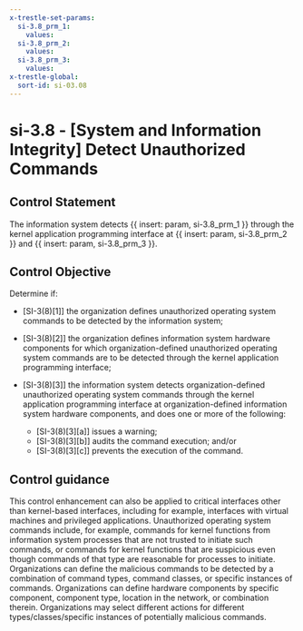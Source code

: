 ```yaml
---
x-trestle-set-params:
  si-3.8_prm_1:
    values:
  si-3.8_prm_2:
    values:
  si-3.8_prm_3:
    values:
x-trestle-global:
  sort-id: si-03.08
---
```


# si-3.8 - \[System and Information Integrity\] Detect Unauthorized Commands

## Control Statement

The information system detects {{ insert: param, si-3.8_prm_1 }} through the kernel application programming interface at {{ insert: param, si-3.8_prm_2 }} and {{ insert: param, si-3.8_prm_3 }}.

## Control Objective

Determine if:

- \[SI-3(8)[1]\] the organization defines unauthorized operating system commands to be detected by the information system;

- \[SI-3(8)[2]\] the organization defines information system hardware components for which organization-defined unauthorized operating system commands are to be detected through the kernel application programming interface;

- \[SI-3(8)[3]\] the information system detects organization-defined unauthorized operating system commands through the kernel application programming interface at organization-defined information system hardware components, and does one or more of the following:

  - \[SI-3(8)[3][a]\] issues a warning;
  - \[SI-3(8)[3][b]\] audits the command execution; and/or
  - \[SI-3(8)[3][c]\] prevents the execution of the command.

## Control guidance

This control enhancement can also be applied to critical interfaces other than kernel-based interfaces, including for example, interfaces with virtual machines and privileged applications. Unauthorized operating system commands include, for example, commands for kernel functions from information system processes that are not trusted to initiate such commands, or commands for kernel functions that are suspicious even though commands of that type are reasonable for processes to initiate. Organizations can define the malicious commands to be detected by a combination of command types, command classes, or specific instances of commands. Organizations can define hardware components by specific component, component type, location in the network, or combination therein. Organizations may select different actions for different types/classes/specific instances of potentially malicious commands.
